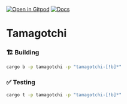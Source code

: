 [![Open in Gitpod](https://img.shields.io/badge/Open_in-Gitpod-white?logo=gitpod)](https://gitpod.io/#FOLDER=tamagotchi/https://github.com/gear-foundation/dapps)
[![Docs](https://img.shields.io/github/actions/workflow/status/gear-foundation/dapps/contracts-build.yml?logo=rust&label=docs)](https://dapps.gear.rs/tamagotchi_io)

# Tamagotchi

### 🏗️ Building

```sh
cargo b -p tamagotchi -p "tamagotchi-[!b]*"
```

### ✅ Testing

```sh
cargo t -p tamagotchi -p "tamagotchi-[!b]*"
```
